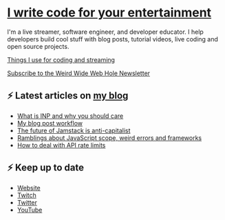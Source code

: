 # [I write code for your entertainment](https://www.twitch.tv/videos/1971055901)

I'm a live streamer, software engineer, and developer educator. I help developers build cool stuff with blog posts, tutorial videos, live coding and open source projects.

[Things I use for coding and streaming](https://whitep4nth3r.com/uses/)

[Subscribe to the Weird Wide Web Hole Newsletter](https://buttondown.email/weirdwidewebhole)

## ⚡️ Latest articles on [my blog](https://whitep4nth3r.com)

<!-- BLOG-POST-LIST:START -->
- [What is INP and why you should care](https://blog.sentry.io/what-is-inp/)
- [My blog post workflow](https://whitep4nth3r.com/blog/my-blog-post-workflow/)
- [The future of Jamstack is anti-capitalist](https://whitep4nth3r.com/blog/the-future-of-jamstack-is-anti-capitalist/)
- [Ramblings about JavaScript scope, weird errors and frameworks](https://whitep4nth3r.com/blog/ramblings-about-javascript-scope-weird-errors-frameworks/)
- [How to deal with API rate limits](https://blog.sentry.io/how-to-deal-with-api-rate-limits/)
<!-- BLOG-POST-LIST:END -->

## ⚡️ Keep up to date

- [Website](https://whitep4nth3r.com/)
- [Twitch](https://twitch.tv/whitep4nth3r)
- [Twitter](https://twitter.com/whitep4nth3r)
- [YouTube](https://www.youtube.com/c/whitep4nth3r/videos)
